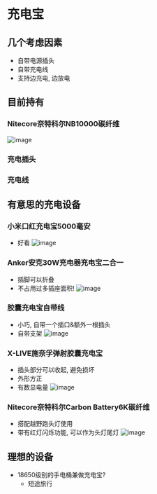 # 充电宝

## 几个考虑因素
- 自带电源插头
- 自带充电线
- 支持边充电, 边放电

## 目前持有

### Nitecore奈特科尔NB10000碳纤维
![image](https://github.com/user-attachments/assets/60601276-32bd-4380-820b-4359a0f3fc08)

### 充电插头

### 充电线

## 有意思的充电设备
### 小米口红充电宝5000毫安
  - 好看
![image](https://github.com/user-attachments/assets/35a7dda8-a0a3-4951-87a2-eff8eaa1a6a4)
### Anker安克30W充电器充电宝二合一
- 插脚可以折叠
- 不占用过多插座面积!
![image](https://github.com/user-attachments/assets/fec504a3-7e47-459c-becc-c5ca44ffa74b)
### 胶囊充电宝自带线
- 小巧, 自带一个插口&额外一根插头
- 自带支架
![image](https://github.com/user-attachments/assets/76d17e08-23a4-4ee7-af94-d9fc0825381f)
### X-LIVE施奈孚弹射胶囊充电宝
- 插头部分可以收起, 避免损坏
- 外形方正
- 有数显电量
![image](https://github.com/user-attachments/assets/cd6bef1a-b76c-47d1-a93b-c4af3a37e9e4)
### Nitecore奈特科尔Carbon Battery6K碳纤维
- 搭配越野跑头灯使用
- 带有红灯闪烁功能, 可以作为头灯尾灯
![image](https://github.com/user-attachments/assets/78a36298-ac58-4411-97d2-c33db4b5fdd3)

## 理想的设备
- 18650级别的手电桶兼做充电宝?
  - 短途旅行

